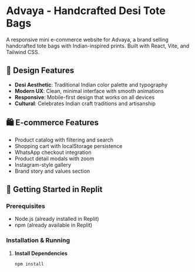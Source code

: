 # Advaya - Handcrafted Desi Tote Bags

A responsive mini e-commerce website for Advaya, a brand selling handcrafted tote bags with Indian-inspired prints. Built with React, Vite, and Tailwind CSS.

## 🎨 Design Features

- **Desi Aesthetic**: Traditional Indian color palette and typography
- **Modern UX**: Clean, minimal interface with smooth animations
- **Responsive**: Mobile-first design that works on all devices
- **Cultural**: Celebrates Indian craft traditions and artisanship

## 🛍️ E-commerce Features

- Product catalog with filtering and search
- Shopping cart with localStorage persistence
- WhatsApp checkout integration
- Product detail modals with zoom
- Instagram-style gallery
- Brand story and values section

## 🚀 Getting Started in Replit

### Prerequisites
- Node.js (already installed in Replit)
- npm (already available in Replit)

### Installation & Running

1. **Install Dependencies**
   ```bash
   npm install
   